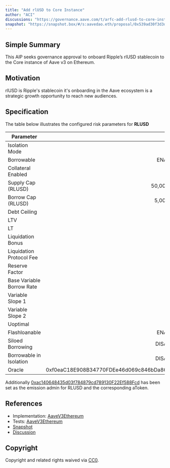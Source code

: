 ```yaml
---
title: "Add rlUSD to Core Instance"
author: "ACI"
discussions: "https://governance.aave.com/t/arfc-add-rlusd-to-core-instance/20214"
snapshot: "https://snapshot.box/#/s:aavedao.eth/proposal/0x539ad30f3d3d531702bb7619fc0a9a44dc2da6a8e022eff7ffdc678032e0a8b9"
---
```


## Simple Summary

This AIP seeks governance approval to onboard Ripple’s rlUSD stablecoin to the Core instance of Aave v3 on Ethereum.

## Motivation

rlUSD is Ripple's stablecoin it's onboarding in the Aave ecosystem is a strategic growth opportunity to reach new audiences.

## Specification

The table below illustrates the configured risk parameters for **RLUSD**

| Parameter                 |                                      Value |
| ------------------------- | -----------------------------------------: |
| Isolation Mode            |                                      false |
| Borrowable                |                                    ENABLED |
| Collateral Enabled        |                                       true |
| Supply Cap (RLUSD)        |                                 50,000,000 |
| Borrow Cap (RLUSD)        |                                  5,000,000 |
| Debt Ceiling              |                                      USD 0 |
| LTV                       |                                        0 % |
| LT                        |                                        0 % |
| Liquidation Bonus         |                                        0 % |
| Liquidation Protocol Fee  |                                        0 % |
| Reserve Factor            |                                       10 % |
| Base Variable Borrow Rate |                                        0 % |
| Variable Slope 1          |                                      6.5 % |
| Variable Slope 2          |                                       50 % |
| Uoptimal                  |                                       80 % |
| Flashloanable             |                                    ENABLED |
| Siloed Borrowing          |                                   DISABLED |
| Borrowable in Isolation   |                                   DISABLED |
| Oracle                    | 0xf0eaC18E908B34770FDEe46d069c846bDa866759 |

Additionally [0xac140648435d03f784879cd789130F22Ef588Fcd](https://etherscan.io/address/0xac140648435d03f784879cd789130F22Ef588Fcd) has been set as the emission admin for RLUSD and the corresponding aToken.

## References

- Implementation: [AaveV3Ethereum](https://github.com/bgd-labs/aave-proposals-v3/blob/main/src/20250409_AaveV3Ethereum_AddRlUSDToCoreInstance/AaveV3Ethereum_AddRlUSDToCoreInstance_20250409.sol)
- Tests: [AaveV3Ethereum](https://github.com/bgd-labs/aave-proposals-v3/blob/main/src/20250409_AaveV3Ethereum_AddRlUSDToCoreInstance/AaveV3Ethereum_AddRlUSDToCoreInstance_20250409.t.sol)
- [Snapshot](https://snapshot.box/#/s:aavedao.eth/proposal/0x539ad30f3d3d531702bb7619fc0a9a44dc2da6a8e022eff7ffdc678032e0a8b9)
- [Discussion](https://governance.aave.com/t/arfc-add-rlusd-to-core-instance/20214)

## Copyright

Copyright and related rights waived via [CC0](https://creativecommons.org/publicdomain/zero/1.0/).

